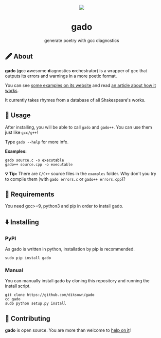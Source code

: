 

<p align="center"><img src="https://user-images.githubusercontent.com/49994083/146096949-671b2608-664a-4471-ac4b-7f3510ad6bde.png"></p>


<h1 align="center">gado</h1>
<p align="center">
  generate poetry with gcc diagnostics
</p>

## 🖋️ About 

**gado** (**g**cc **a**wesome **d**iagnostics **o**rchestrator) is a wrapper of gcc that outputs its errors and warnings in a more poetic format.

You can see [some examples on its website](https://gado.dikson.xyz) and read [an article about how it works](https://dev.to/diksown/generating-poetry-using-gcc-diagnostics-302o).

It currently takes rhymes from a database of all Shakespeare's works.

## 🔎 Usage 

After installing, you will be able to call `gado` and `gado++`. You can use them just like `gcc/g++`!

Type `gado --help` for more info.

**Examples:**

```
gado source.c -o executable
gado++ source.cpp -o executable
```

**💡 Tip:** There are `C/C++` source files in the `examples` folder. Why don't you try to compile them (with `gado errors.c` or `gado++ errors.cpp`)?


## 📝 Requirements

You need gcc>=9, python3 and pip in order to install gado.

## ⬇️ Installing

### PyPI

As gado is written in python, installation by pip is recommended.

```
sudo pip install gado
```

### Manual

You can manually install gado by cloning this repository and running the install script.

```
git clone https://github.com/diksown/gado
cd gado
sudo python setup.py install
```

## 🤝 Contributing

**gado** is open source. You are more than welcome to [help on it](https://github.com/diksown/gado/issues)!
